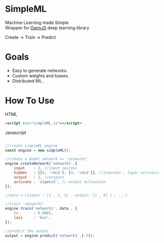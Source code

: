# SimpleML
 Machine Learning made Simple  
 Wrapper for [DannJS](https://dannjs.org/) deep learning library
 
 Create -> Train -> Predict
 
# Goals  
* Easy to generate networks.
* Custom weights and biases.
* Distributed ML.

# How To Use
HTML
```html
<script src="simpleML.js"></script>
```
Javascript
```Javascript

//create simpleML engine
const engine = new simpleML(); 

//create a model network => 'network1'
engine.createNetwork('network1',{
    input    : 3, //input neurons
    hidden   : [[4, 'reLU'], [4, 'reLU']], //[neurons , layer activation]
    output   : 2, //outputs
    activate : 'sigmoid', // output activation
}); 

//data = [{input : [1 , 2, 3] , output: [1 , 0] } , ...]

//train 'network1'
engine.train('network1', data , { 
    lr       : 0.0001,
    loss     : 'bce',
}); 

//predict the output
output = engine.predict('network1',[-5]);

```

